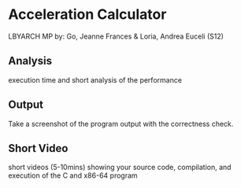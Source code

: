 # Acceleration Calculator
LBYARCH MP by: Go, Jeanne Frances & Loria, Andrea Euceli (S12)

## Analysis
execution time and short analysis of the performance

## Output
Take a screenshot of the program output with the correctness check.

## Short Video
short videos (5-10mins) showing your source code, compilation, and execution of the C and x86-64 program
